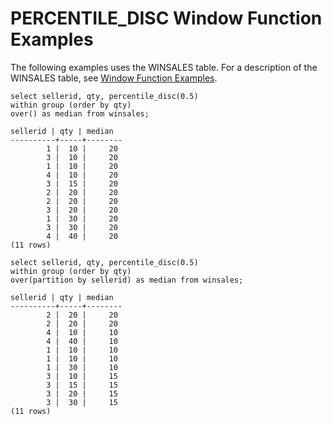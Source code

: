 # PERCENTILE\_DISC Window Function Examples<a name="r_Examples_of_PERCENTILE_DISC_WF"></a>

The following examples uses the WINSALES table\. For a description of the WINSALES table, see [Window Function Examples](r_Window_function_examples.md)\. 

```
select sellerid, qty, percentile_disc(0.5) 
within group (order by qty) 
over() as median from winsales;

sellerid | qty | median
----------+-----+--------
        1 |  10 |     20
        3 |  10 |     20
        1 |  10 |     20
        4 |  10 |     20
        3 |  15 |     20
        2 |  20 |     20
        2 |  20 |     20
        3 |  20 |     20
        1 |  30 |     20
        3 |  30 |     20
        4 |  40 |     20
(11 rows)
```

```
select sellerid, qty, percentile_disc(0.5) 
within group (order by qty) 
over(partition by sellerid) as median from winsales;

sellerid | qty | median
----------+-----+--------
        2 |  20 |     20
        2 |  20 |     20
        4 |  10 |     10
        4 |  40 |     10
        1 |  10 |     10
        1 |  10 |     10
        1 |  30 |     10
        3 |  10 |     15
        3 |  15 |     15
        3 |  20 |     15
        3 |  30 |     15
(11 rows) 
```